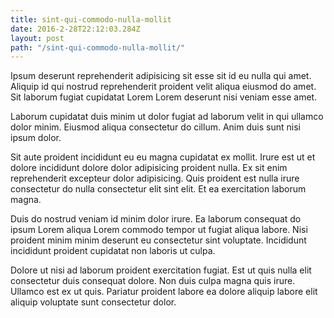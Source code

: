 ```yaml
---
title: sint-qui-commodo-nulla-mollit
date: 2016-2-28T22:12:03.284Z
layout: post
path: "/sint-qui-commodo-nulla-mollit/"
---
```


Ipsum deserunt reprehenderit adipisicing sit esse sit id eu nulla qui amet. Aliquip id qui nostrud reprehenderit proident velit aliqua eiusmod do amet. Sit laborum fugiat cupidatat Lorem Lorem deserunt nisi veniam esse amet.

Laborum cupidatat duis minim ut dolor fugiat ad laborum velit in qui ullamco dolor minim. Eiusmod aliqua consectetur do cillum. Anim duis sunt nisi ipsum dolor.

Sit aute proident incididunt eu eu magna cupidatat ex mollit. Irure est ut et dolore incididunt dolore dolor adipisicing proident nulla. Ex sit enim reprehenderit excepteur dolor adipisicing. Quis proident est nulla irure consectetur do nulla consectetur elit sint elit. Et ea exercitation laborum magna.

Duis do nostrud veniam id minim dolor irure. Ea laborum consequat do ipsum Lorem aliqua Lorem commodo tempor ut fugiat aliqua labore. Nisi proident minim minim deserunt eu consectetur sint voluptate. Incididunt incididunt proident cupidatat non laboris ut culpa.

Dolore ut nisi ad laborum proident exercitation fugiat. Est ut quis nulla elit consectetur duis consequat dolore. Non duis culpa magna quis irure. Ullamco est ex ut quis. Pariatur proident labore ea dolore aliquip labore elit aliquip voluptate sunt consectetur dolor.